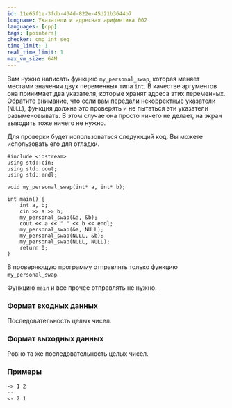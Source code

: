 ```yaml
---
id: 11e65f1e-3fdb-434d-822e-45d21b3644b7
longname: Указатели и адресная арифметика 002
languages: [cpp]
tags: [pointers]
checker: cmp_int_seq
time_limit: 1
real_time_limit: 1
max_vm_size: 64M
---
```



Вам нужно написать функцию `my_personal_swap`, которая меняет местами значения двух переменных типа `int`. В качестве аргументов она принимает два указателя, которые хранят адреса этих переменных. Обратите внимание, что если вам передали некорректные указатели (`NULL`), функция должна это проверять и не пытаться эти указатели разыменовывать. В этом случае она просто ничего не делает, на экран выводить тоже ничего не нужно.

Для проверки будет использоваться следующий код. Вы можете использовать его для отладки.

	#include <iostream>
	using std::cin;
	using std::cout;
	using std::endl;

	void my_personal_swap(int* a, int* b);

	int main() {
	    int a, b;
	    cin >> a >> b;
	    my_personal_swap(&a, &b);
	    cout << a << " " << b << endl;
	    my_personal_swap(&a, NULL);
	    my_personal_swap(NULL, &b);
	    my_personal_swap(NULL, NULL);
	    return 0;
	}

В проверяющую программу отправлять только функцию `my_personal_swap`.

Функцию `main` и все прочее отправлять не нужно.

### Формат входных данных

Последовательность целых чисел.

### Формат выходных данных

Ровно та же последовательность целых чисел.

### Примеры

```
-> 1 2
--
<- 2 1
```


